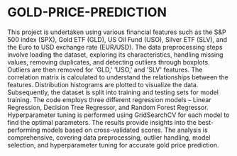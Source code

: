 # GOLD-PRICE-PREDICTION
This project is undertaken using various financial features such as the S&P 500 index (SPX), Gold ETF (GLD), US Oil Fund (USO), Silver ETF (SLV), and the Euro to USD exchange rate (EUR/USD). The data preprocessing steps involve loading the dataset, exploring its characteristics, handling missing values, removing duplicates, and detecting outliers through boxplots. Outliers are then removed for 'GLD,' 'USO,' and 'SLV' features. The correlation matrix is calculated to understand the relationships between the features. Distribution histograms are plotted to visualize the data. Subsequently, the dataset is split into training and testing sets for model training. The code employs three different regression models – Linear Regression, Decision Tree Regressor, and Random Forest Regressor. Hyperparameter tuning is performed using GridSearchCV for each model to find the optimal parameters. The results provide insights into the best-performing models based on cross-validated scores. The analysis is comprehensive, covering data preprocessing, outlier handling, model selection, and hyperparameter tuning for accurate gold price prediction.
